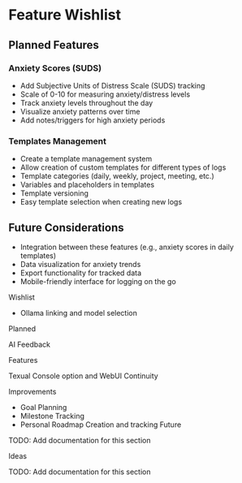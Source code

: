 # Feature Wishlist

## Planned Features

### Anxiety Scores (SUDS)
- Add Subjective Units of Distress Scale (SUDS) tracking
- Scale of 0-10 for measuring anxiety/distress levels
- Track anxiety levels throughout the day
- Visualize anxiety patterns over time
- Add notes/triggers for high anxiety periods

### Templates Management
- Create a template management system
- Allow creation of custom templates for different types of logs
- Template categories (daily, weekly, project, meeting, etc.)
- Variables and placeholders in templates
- Template versioning
- Easy template selection when creating new logs

## Future Considerations
- Integration between these features (e.g., anxiety scores in daily templates)
- Data visualization for anxiety trends
- Export functionality for tracked data
- Mobile-friendly interface for logging on the go

Wishlist

- Ollama linking and model selection

Planned

AI Feedback

Features

Texual Console option and WebUI Continuity

Improvements

- Goal Planning
- Milestone Tracking
- Personal Roadmap Creation and tracking
Future

TODO: Add documentation for this section

Ideas

TODO: Add documentation for this section
